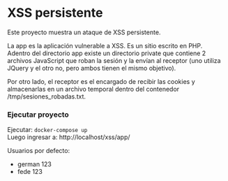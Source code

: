 # XSS persistente

Este proyecto muestra un ataque de XSS persistente.

La app es la aplicación vulnerable a XSS. Es un sitio escrito en PHP.
Adentro del directorio app existe un directorio private que contiene 2 archivos JavaScript que roban la sesión y la envían al receptor (uno utiliza JQuery y el otro no, pero ambos tienen el mismo objetivo).

Por otro lado, el receptor es el encargado de recibir las cookies y almacenarlas en un archivo temporal dentro del contenedor /tmp/sesiones_robadas.txt.

### Ejecutar proyecto

Ejecutar: `docker-compose up`  
Luego ingresar a: http://localhost/xss/app/  
  
Usuarios por defecto:  
- german 123  
- fede 123  


